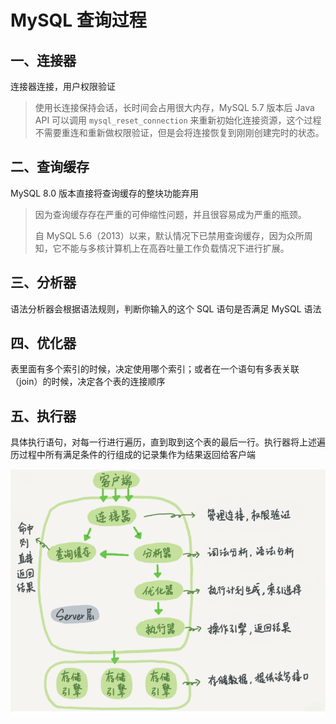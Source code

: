 # MySQL 查询过程

## 一、连接器

连接器连接，用户权限验证

>  使用长连接保持会话，长时间会占用很大内存，MySQL 5.7 版本后 Java API 可以调用 `mysql_reset_connection` 来重新初始化连接资源，这个过程不需要重连和重新做权限验证，但是会将连接恢复到刚刚创建完时的状态。

## 二、查询缓存

MySQL 8.0 版本直接将查询缓存的整块功能弃用

> 因为查询缓存存在严重的可伸缩性问题，并且很容易成为严重的瓶颈。
>
> 自 MySQL 5.6（2013）以来，默认情况下已禁用查询缓存，因为众所周知，它不能与多核计算机上在高吞吐量工作负载情况下进行扩展。

## 三、分析器

语法分析器会根据语法规则，判断你输入的这个 SQL 语句是否满足 MySQL 语法

## 四、优化器

表里面有多个索引的时候，决定使用哪个索引；或者在一个语句有多表关联（join）的时候，决定各个表的连接顺序

## 五、执行器

具体执行语句，对每一行进行遍历，直到取到这个表的最后一行。执行器将上述遍历过程中所有满足条件的行组成的记录集作为结果返回给客户端

<img src=".\assets\LXRtEKM754QwDlx.png" alt="mysql查询流程" style="zoom:67%;" />

